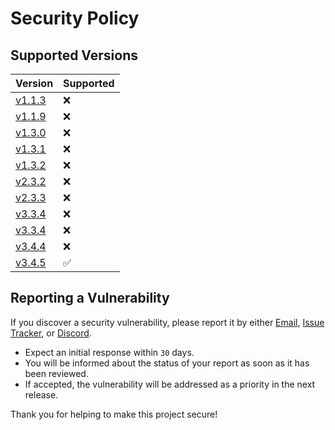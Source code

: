 # Security Policy

## Supported Versions

| Version | Supported          |
| ------- | ------------------ |
| [v1.1.3](https://github.com/FramedStone/SassyNic/releases/tag/v1.1.3)    | :x:                |
| [v1.1.9](https://github.com/FramedStone/SassyNic/releases/tag/v1.1.9)    | :x:                |
| [v1.3.0](https://github.com/FramedStone/SassyNic/releases/tag/v1.3.0)    | :x:                |
| [v1.3.1](https://github.com/FramedStone/SassyNic/releases/tag/v1.3.1)    | :x:                |
| [v1.3.2](https://github.com/FramedStone/SassyNic/releases/tag/v1.3.2)    | :x: |
| [v2.3.2](https://github.com/FramedStone/SassyNic/releases/tag/v2.3.2)    | :x:                |
| [v2.3.3](https://github.com/FramedStone/SassyNic/releases/tag/v2.3.3)    | :x:                |
| [v3.3.4](https://github.com/FramedStone/SassyNic/releases/tag/v3.3.4)    | :x: |
| [v3.3.4](https://github.com/FramedStone/SassyNic/releases/tag/v3.3.4)    | :x: |
| [v3.4.4](https://github.com/FramedStone/SassyNic/releases/tag/v3.4.4)    | :x: |
| [v3.4.5](https://github.com/FramedStone/SassyNic/releases/tag/v3.4.5)    | :white_check_mark: |

## Reporting a Vulnerability

If you discover a security vulnerability, please report it by either [Email](mailto:leeweixuan39@gmail.com), [Issue Tracker](https://github.com/FramedStone/SassyNic/issues), or [Discord](https://discordapp.com/users/329101286664306689).

- Expect an initial response within `30` days.
- You will be informed about the status of your report as soon as it has been reviewed.
- If accepted, the vulnerability will be addressed as a priority in the next release.

Thank you for helping to make this project secure!
